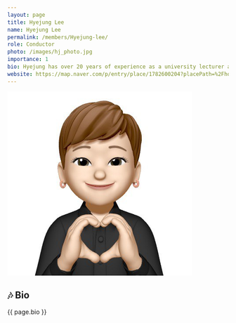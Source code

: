 ```yaml
---
layout: page
title: Hyejung Lee
name: Hyejung Lee
permalink: /members/Hyejung-lee/
role: Conductor
photo: /images/hj_photo.jpg
importance: 1
bio: Hyejung has over 20 years of experience as a university lecturer at institutions such as Sungshin Women's University and Baekseok University (1998–present). Kyowoon is the Music Director and Conductor of the Seoul Artist Choir (2012–present) and the Founder and Director of Seochogabum, a multi-cultural arts space (2021–present). Additionally, Kyowoon serves as the Music Director and Conductor for the Dental Chorus under the Korean Dental Association (2023–present), and the Music Director and Art Instructor for the Global Citizenship Forum under Hanmi Pharmaceutical (2022–present), where he directs children’s choirs and student orchestras from various educational centers. He has also led amateur choirs since 2000, performing a wide range of choral works and premiering new compositions on themes of love, sharing, and more.
website: https://map.naver.com/p/entry/place/1782600204?placePath=%2Fhome
---
```


![Hyejung Lee](/images/hj_photo.jpg)


## 🎶 Bio 
{{ page.bio }}